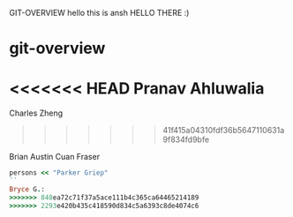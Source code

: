

GIT-OVERVIEW
hello this is ansh
HELLO THERE :)
# git-overview
<<<<<<< HEAD
Pranav Ahluwalia
=======
Charles Zheng
>>>>>>> 41f415a04310fdf36b5647110631a9f834fd9bfe

Brian Austin
Cuan Fraser

```ruby
persons << "Parker Griep"
``
Bryce G.:
>>>>>>> 848ea72c71f37a5ace111b4c365ca64465214189
>>>>>>> 2293e420b435c418590d834c5a6393c8de4074c6
